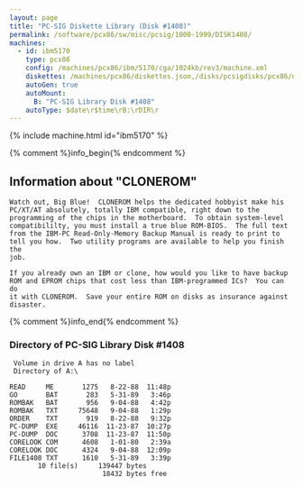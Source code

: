 ```yaml
---
layout: page
title: "PC-SIG Diskette Library (Disk #1408)"
permalink: /software/pcx86/sw/misc/pcsig/1000-1999/DISK1408/
machines:
  - id: ibm5170
    type: pcx86
    config: /machines/pcx86/ibm/5170/cga/1024kb/rev3/machine.xml
    diskettes: /machines/pcx86/diskettes.json,/disks/pcsigdisks/pcx86/diskettes.json
    autoGen: true
    autoMount:
      B: "PC-SIG Library Disk #1408"
    autoType: $date\r$time\rB:\rDIR\r
---
```


{% include machine.html id="ibm5170" %}

{% comment %}info_begin{% endcomment %}

## Information about "CLONEROM"

    Watch out, Big Blue!  CLONEROM helps the dedicated hobbyist make his
    PC/XT/AT absolutely, totally IBM compatible, right down to the
    programming of the chips in the motherboard.  To obtain system-level
    compatibililty, you must install a true blue ROM-BIOS.  The full text
    from the IBM-PC Read-Only-Memory Backup Manual is ready to print to
    tell you how.  Two utility programs are available to help you finish the
    job.
    
    If you already own an IBM or clone, how would you like to have backup
    ROM and EPROM chips that cost less than IBM-programmed ICs?  You can do
    it with CLONEROM.  Save your entire ROM on disks as insurance against
    disaster.
{% comment %}info_end{% endcomment %}


### Directory of PC-SIG Library Disk #1408

     Volume in drive A has no label
     Directory of A:\

    READ     ME       1275   8-22-88  11:48p
    GO       BAT       283   5-31-89   3:46p
    ROMBAK   BAT       956   9-04-88   4:42p
    ROMBAK   TXT     75648   9-04-88   1:29p
    ORDER    TXT       919   8-22-88   9:32p
    PC-DUMP  EXE     46116  11-23-87  10:27p
    PC-DUMP  DOC      3708  11-23-87  11:50p
    CORELOOK COM      4608   1-01-80   2:39a
    CORELOOK DOC      4324   9-04-88  12:09p
    FILE1408 TXT      1610   5-31-89   3:39p
           10 file(s)     139447 bytes
                           18432 bytes free

